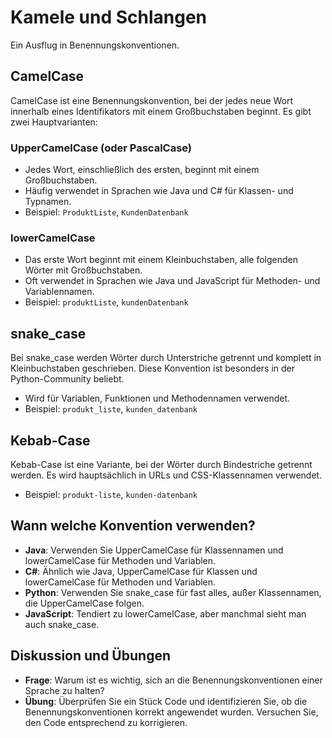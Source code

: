 # Kamele und Schlangen
Ein Ausflug in Benennungskonventionen.

## CamelCase

CamelCase ist eine Benennungskonvention, bei der jedes neue Wort innerhalb eines Identifikators mit einem Großbuchstaben beginnt. Es gibt zwei Hauptvarianten:

### UpperCamelCase (oder PascalCase)
- Jedes Wort, einschließlich des ersten, beginnt mit einem Großbuchstaben.
- Häufig verwendet in Sprachen wie Java und C# für Klassen- und Typnamen.
- Beispiel: `ProduktListe`, `KundenDatenbank`

### lowerCamelCase
- Das erste Wort beginnt mit einem Kleinbuchstaben, alle folgenden Wörter mit Großbuchstaben.
- Oft verwendet in Sprachen wie Java und JavaScript für Methoden- und Variablennamen.
- Beispiel: `produktListe`, `kundenDatenbank`

## snake_case

Bei snake_case werden Wörter durch Unterstriche getrennt und komplett in Kleinbuchstaben geschrieben. Diese Konvention ist besonders in der Python-Community beliebt.

- Wird für Variablen, Funktionen und Methodennamen verwendet.
- Beispiel: `produkt_liste`, `kunden_datenbank`

## Kebab-Case

Kebab-Case ist eine Variante, bei der Wörter durch Bindestriche getrennt werden. Es wird hauptsächlich in URLs und CSS-Klassennamen verwendet.

- Beispiel: `produkt-liste`, `kunden-datenbank`

## Wann welche Konvention verwenden?

- **Java**: Verwenden Sie UpperCamelCase für Klassennamen und lowerCamelCase für Methoden und Variablen.
- **C#**: Ähnlich wie Java, UpperCamelCase für Klassen und lowerCamelCase für Methoden und Variablen.
- **Python**: Verwenden Sie snake_case für fast alles, außer Klassennamen, die UpperCamelCase folgen.
- **JavaScript**: Tendiert zu lowerCamelCase, aber manchmal sieht man auch snake_case.

## Diskussion und Übungen

- **Frage**: Warum ist es wichtig, sich an die Benennungskonventionen einer Sprache zu halten?
- **Übung**: Überprüfen Sie ein Stück Code und identifizieren Sie, ob die Benennungskonventionen korrekt angewendet wurden. Versuchen Sie, den Code entsprechend zu korrigieren.
